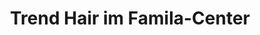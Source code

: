 ---
title: "Trend Hair im Famila-Center"
url: /westerstede/trend-hair-im-famila-center/
shop: Friseur
---